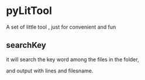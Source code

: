 # pyLitTool
A set of little tool , just for convenient and fun

searchKey
-
it will search the key word among the files in the folder,

and output with lines and filesname.
